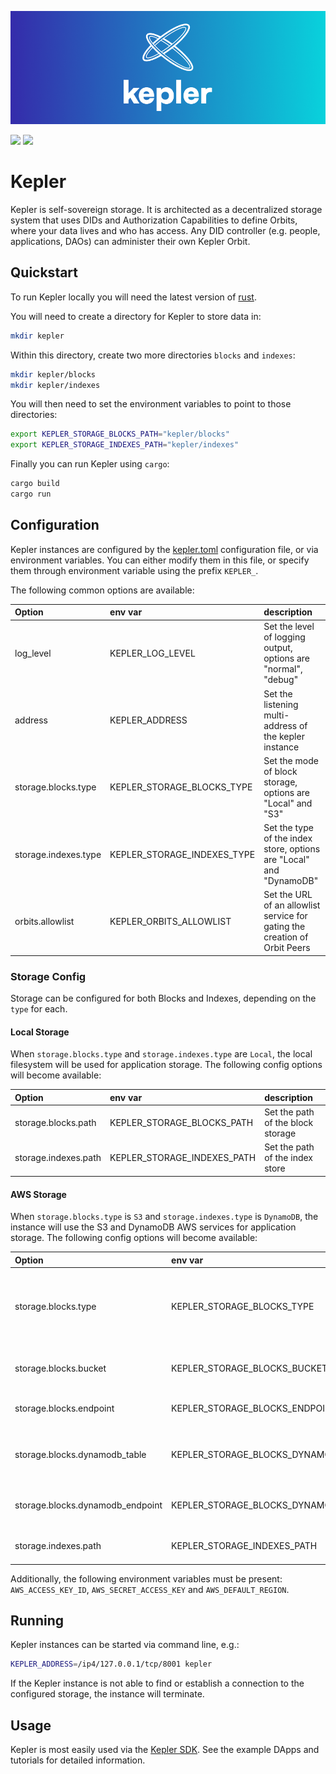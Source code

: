 ![kepler header](/docs/keplerheader.png)

[![](https://img.shields.io/badge/License-Apache--2.0-green)](https://github.com/spruceid/kepler/blob/main/LICENSE) [![](https://img.shields.io/twitter/follow/spruceid?label=Follow&style=social)](https://twitter.com/spruceid)

# Kepler

Kepler is self-sovereign storage. It is architected as a decentralized storage system that uses DIDs and Authorization Capabilities to define Orbits, where your data lives and who has access. Any DID controller (e.g. people, applications, DAOs) can administer their own Kepler Orbit.

## Quickstart

To run Kepler locally you will need the latest version of [rust](https://rustup.rs).

You will need to create a directory for Kepler to store data in:
```bash
mkdir kepler
```

Within this directory, create two more directories `blocks` and `indexes`:
```bash
mkdir kepler/blocks
mkdir kepler/indexes
```

You will then need to set the environment variables to point to those directories:
```bash
export KEPLER_STORAGE_BLOCKS_PATH="kepler/blocks"
export KEPLER_STORAGE_INDEXES_PATH="kepler/indexes"
```

Finally you can run Kepler using `cargo`:
```bash
cargo build
cargo run
```


## Configuration

Kepler instances are configured by the [kepler.toml](kepler.toml) configuration file, or via environment variables. You can either modify them in this file, or specify them through environment variable using the prefix `KEPLER_`.

The following common options are available:

| Option               | env var                     | description                                                                |
|:---------------------|:----------------------------|:---------------------------------------------------------------------------|
| log_level            | KEPLER_LOG_LEVEL            | Set the level of logging output, options are "normal", "debug"             |
| address              | KEPLER_ADDRESS              | Set the listening multi-address of the kepler instance                     |
| storage.blocks.type  | KEPLER_STORAGE_BLOCKS_TYPE  | Set the mode of block storage, options are "Local" and "S3"                |
| storage.indexes.type | KEPLER_STORAGE_INDEXES_TYPE | Set the type of the index store, options are "Local" and "DynamoDB"        |
| orbits.allowlist     | KEPLER_ORBITS_ALLOWLIST     | Set the URL of an allowlist service for gating the creation of Orbit Peers |

### Storage Config

Storage can be configured for both Blocks and Indexes, depending on the `type` for each.

#### Local Storage

When `storage.blocks.type` and `storage.indexes.type` are `Local`, the local filesystem will be used for application storage. The following config options will become available:

| Option               | env var                     | description                                                    |
|:---------------------|:----------------------------|:---------------------------------------------------------------|
| storage.blocks.path  | KEPLER_STORAGE_BLOCKS_PATH  | Set the path of the block storage                              |
| storage.indexes.path | KEPLER_STORAGE_INDEXES_PATH | Set the path of the index store                                |

#### AWS Storage

When `storage.blocks.type` is `S3` and `storage.indexes.type` is `DynamoDB`, the instance will use the S3 and DynamoDB AWS services for application storage. The following config options will become available:

| Option               | env var                     | description                                                    |
|:---------------------|:----------------------------|:---------------------------------------------------------------|
| storage.blocks.type  | KEPLER_STORAGE_BLOCKS_TYPE  | Set the mode of block storage, options are "Local" and "S3"    |
| storage.blocks.bucket  | KEPLER_STORAGE_BLOCKS_BUCKET  | Set the name of the S3 bucket    |
| storage.blocks.endpoint  | KEPLER_STORAGE_BLOCKS_ENDPOINT  | Set the URL of the S3 store    |
| storage.blocks.dynamodb_table  | KEPLER_STORAGE_BLOCKS_DYNAMODB_TABLE  | Set the name of the dynamodb table |
| storage.blocks.dynamodb_endpoint  | KEPLER_STORAGE_BLOCKS_DYNAMODB_ENDPOINT  | Set the URL of the dynamodb service  |
| storage.indexes.path | KEPLER_STORAGE_INDEXES_PATH | Set the path of the index store                                |

Additionally, the following environment variables must be present: `AWS_ACCESS_KEY_ID`, `AWS_SECRET_ACCESS_KEY` and `AWS_DEFAULT_REGION`.

## Running

Kepler instances can be started via command line, e.g.:

``` sh
KEPLER_ADDRESS=/ip4/127.0.0.1/tcp/8001 kepler
```

If the Kepler instance is not able to find or establish a connection to the configured storage, the instance will terminate.

## Usage

Kepler is most easily used via the [Kepler SDK](https://github.com/spruceid/kepler-sdk). See the example DApps and tutorials for detailed information.
